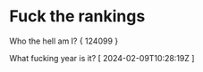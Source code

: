 # Fuck the rankings

Who the hell am I?
{ 124099 }

What fucking year is it?
[ 2024-02-09T10:28:19Z ]
